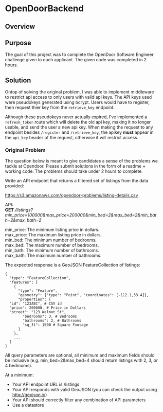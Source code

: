 # OpenDoorBackend
## Overview
## Purpose
The goal of this project was to complete the OpenDoor Software Engineer challenge given to each applicant. The given code was completed in 2 hours.  

## Solution
Ontop of solving the original problem, I was able to implement middleware to restrict api access to only users with valid api keys. The API keys used were pseudokeys generated using bcrypt. Users would have to register, then request thier key from the `retrieve_key` endpoint.  
  
Although these pseudokeys never actually expired, I've implemented a `refresh_token` route which will delete the old api key, making it no longer usable, and send the user a new api key. When making the request to any endpoint besides `/register` and `/retrieve_key`, the apikey **must** appear in the `api_key` header of the request, otherwise it will restrict access.  
### Original Problem  
The question below is meant to give candidates a sense of the problems we tackle at Opendoor. Please submit solutions in the form of a readme + working code. The problems should take under 2 hours to complete.  
  
Write an API endpoint that returns a filtered set of listings from the data provided:  

https://s3.amazonaws.com/opendoor-problems/listing-details.csv

API:  
**GET** */listings?min_price=100000&max_price=200000&min_bed=2&max_bed=2&min_bath=2&max_bath=2*  

min_price: The minimum listing price in dollars.  
max_price: The maximum listing price in dollars.  
min_bed: The minimum number of bedrooms.  
max_bed: The maximum number of bedrooms.  
min_bath: The minimum number of bathrooms.  
max_bath: The maximum number of bathrooms.  
  
The expected response is a GeoJSON FeatureCollection of listings:  
```
{
  "type": "FeatureCollection",
  "features": [
    {
      "type": "Feature",
      "geometry": {"type": "Point", "coordinates": [-112.1,33.4]},
      "properties": {
  "id": "123ABC", # CSV id
  "price": 200000, # Price in Dollars
  "street": "123 Walnut St",
        "bedrooms": 3, # Bedrooms
        "bathrooms": 2, # Bathrooms
        "sq_ft": 1500 # Square Footage
      }
    },
    ...
  ]
}
```
All query parameters are optional, all minimum and maximum fields should be inclusive (e.g. min_bed=2&max_bed=4 should return listings with 2, 3, or 4 bedrooms).  

At a minimum:
- Your API endpoint URL is /listings  
- Your API responds with valid GeoJSON (you can check the output using http://geojson.io)  
- Your API should correctly filter any combination of API parameters  
- Use a datastore  

